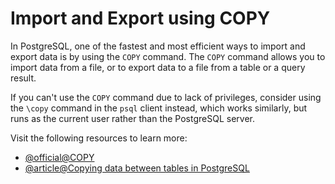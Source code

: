 # Import and Export using COPY

In PostgreSQL, one of the fastest and most efficient ways to import and export data is by using the `COPY` command. The `COPY` command allows you to import data from a file, or to export data to a file from a table or a query result.

If you can't use the `COPY` command due to lack of privileges, consider using the `\copy` command in the `psql` client instead, which works similarly, but runs as the current user rather than the PostgreSQL server.

Visit the following resources to learn more:

- [@official@COPY](https://www.postgresql.org/docs/current/sql-copy.html)
- [@article@Copying data between tables in PostgreSQL](https://www.atlassian.com/data/sql/copying-data-between-tables)